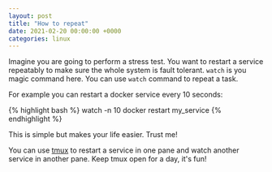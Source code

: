 ```yaml
---
layout: post
title: "How to repeat"
date: 2021-02-20 00:00:00 +0000
categories: linux
---
```


Imagine you are going to perform a stress test.
You want to restart a service repeatably to make sure the whole system is fault tolerant.
`watch` is you magic command here. You can use `watch` command to repeat a task.

For example you can restart a docker service every 10 seconds:

{% highlight bash %}
watch -n 10 docker restart my_service
{% endhighlight %}

This is simple but makes your life easier. Trust me!

You can use [tmux](https://github.com/tmux/tmux/wiki) to restart a service in one pane and
watch another service in another pane.
Keep tmux open for a day, it's fun!
